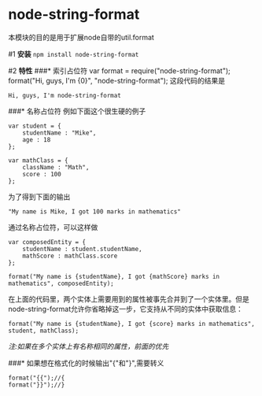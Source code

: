 # node-string-format

本模块的目的是用于扩展node自带的util.format

#1 **安装**
`npm install node-string-format`

#2 **特性**
###*	索引占位符
	var format = require("node-string-format");
	format("Hi, guys, I'm {0}", "node-string-format");
这段代码的结果是

	Hi, guys, I'm node-string-format
###*  名称占位符
例如下面这个很生硬的例子

	var student = {
		studentName : "Mike",
		age : 18
	};
	
	var mathClass = {
		className : "Math",
		score : 100
	};
	
为了得到下面的输出
	
	"My name is Mike, I got 100 marks in mathematics"
	
通过名称占位符，可以这样做
	
	var composedEntity = {
		studentName : student.studentName,
		mathScore : mathClass.score
	};
	
	format("My name is {studentName}, I got {mathScore} marks in mathematics", composedEntity);
	
在上面的代码里，两个实体上需要用到的属性被事先合并到了一个实体里。但是node-string-format允许你省略掉这一步，它支持从不同的实体中获取信息：

	format("My name is {studentName}, I got {score} marks in mathematics", student, mathClass);

*注:如果在多个实体上有名称相同的属性，前面的优先*

###* 如果想在格式化的时候输出"{"和"}",需要转义

	format("{{");//{
	format("}}");//}

